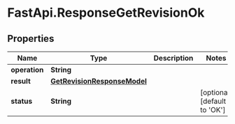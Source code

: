 # FastApi.ResponseGetRevisionOk

## Properties

Name | Type | Description | Notes
------------ | ------------- | ------------- | -------------
**operation** | **String** |  | 
**result** | [**GetRevisionResponseModel**](GetRevisionResponseModel.md) |  | 
**status** | **String** |  | [optional] [default to &#39;OK&#39;]


